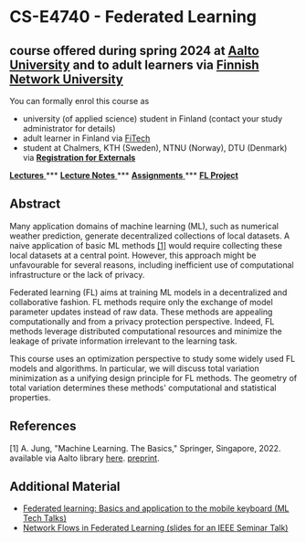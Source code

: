 # CS-E4740 - Federated Learning 
## course offered during spring 2024 at [Aalto University](https://www.aalto.fi/en) and to adult learners via [Finnish Network University](https://fitech.io/en/)

You can formally enrol this course as 
- university (of applied science) student in Finland (contact your study administrator for details) 
- adult learner in Finland via <a href="https://fitech.io/en/studies/federated-learning/">  FiTech  </a> 
- student at Chalmers, KTH (Sweden), NTNU (Norway), DTU (Denmark) via <a href="https://forms.gle/uSK2Uw71aLVqnymWA"> **Registration for Externals** </a> 


<a href="material/Lectures.md"> **Lectures** </a>   *** <a href="material/FL_LectureNotes.pdf"> **Lecture Notes** </a> *** <a href="material/Assignments.md"> **Assignments** </a> *** <a href="material/Studentproject.md"> **FL Project** </a>

## Abstract

Many application domains of machine learning (ML), such as numerical weather prediction, generate decentralized 
collections of local datasets. A naive application of basic ML methods [[1]](#1) would require collecting these local datasets 
at a central point. However, this approach might be unfavourable for several reasons, including inefficient use of 
computational infrastructure or the lack of privacy.

Federated learning (FL) aims at training ML models in a decentralized and collaborative fashion. 
FL methods require only the exchange of model parameter updates instead of raw data. These methods 
are appealing computationally and from a privacy protection perspective. Indeed, FL methods leverage 
distributed computational resources and minimize the leakage of private information irrelevant 
to the learning task.

This course uses an optimization perspective to study some widely used FL models and algorithms. In particular, we will 
discuss total variation minimization as a unifying design principle for FL methods. The geometry of total variation 
determines these methods' computational and statistical properties. 

## References
<a id="1">[1]</a> 
A. Jung, "Machine Learning. The Basics," Springer, Singapore, 2022. available via Aalto library [here](https://primo.aalto.fi/discovery/search?query=any,contains,machine%20learning%20the%20basics&tab=LibraryCatalog&search_scope=MyInstitution&vid=358AALTO_INST:VU1&lang=en&offset=0). [preprint](https://mlbook.cs.aalto.fi). 

## Additional Material

- [Federated learning: Basics and application to the mobile keyboard (ML Tech Talks)](https://www.youtube.com/watch?v=IXI1AjimfmE)
- [Network Flows in Federated Learning (slides for an IEEE Seminar Talk)](/slides/IEEE_Finland_CSS_RAS_SMCS.pdf)